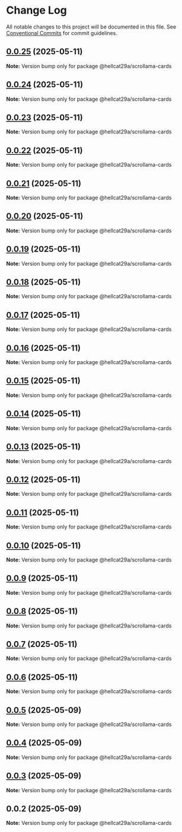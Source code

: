 # Change Log

All notable changes to this project will be documented in this file.
See [Conventional Commits](https://conventionalcommits.org) for commit guidelines.

## [0.0.25](https://github.com/hellcat29A/portfolio-workspace/compare/@hellcat29a/scrollama-cards@0.0.24...@hellcat29a/scrollama-cards@0.0.25) (2025-05-11)

**Note:** Version bump only for package @hellcat29a/scrollama-cards





## [0.0.24](https://github.com/hellcat29A/portfolio-workspace/compare/@hellcat29a/scrollama-cards@0.0.23...@hellcat29a/scrollama-cards@0.0.24) (2025-05-11)

**Note:** Version bump only for package @hellcat29a/scrollama-cards





## [0.0.23](https://github.com/hellcat29A/portfolio-workspace/compare/@hellcat29a/scrollama-cards@0.0.22...@hellcat29a/scrollama-cards@0.0.23) (2025-05-11)

**Note:** Version bump only for package @hellcat29a/scrollama-cards





## [0.0.22](https://github.com/hellcat29A/portfolio-workspace/compare/@hellcat29a/scrollama-cards@0.0.21...@hellcat29a/scrollama-cards@0.0.22) (2025-05-11)

**Note:** Version bump only for package @hellcat29a/scrollama-cards





## [0.0.21](https://github.com/hellcat29A/portfolio-workspace/compare/@hellcat29a/scrollama-cards@0.0.20...@hellcat29a/scrollama-cards@0.0.21) (2025-05-11)

**Note:** Version bump only for package @hellcat29a/scrollama-cards





## [0.0.20](https://github.com/hellcat29A/portfolio-workspace/compare/@hellcat29a/scrollama-cards@0.0.19...@hellcat29a/scrollama-cards@0.0.20) (2025-05-11)

**Note:** Version bump only for package @hellcat29a/scrollama-cards





## [0.0.19](https://github.com/hellcat29A/portfolio-workspace/compare/@hellcat29a/scrollama-cards@0.0.18...@hellcat29a/scrollama-cards@0.0.19) (2025-05-11)

**Note:** Version bump only for package @hellcat29a/scrollama-cards





## [0.0.18](https://github.com/hellcat29A/portfolio-workspace/compare/@hellcat29a/scrollama-cards@0.0.17...@hellcat29a/scrollama-cards@0.0.18) (2025-05-11)

**Note:** Version bump only for package @hellcat29a/scrollama-cards





## [0.0.17](https://github.com/hellcat29A/portfolio-workspace/compare/@hellcat29a/scrollama-cards@0.0.16...@hellcat29a/scrollama-cards@0.0.17) (2025-05-11)

**Note:** Version bump only for package @hellcat29a/scrollama-cards





## [0.0.16](https://github.com/hellcat29A/portfolio-workspace/compare/@hellcat29a/scrollama-cards@0.0.15...@hellcat29a/scrollama-cards@0.0.16) (2025-05-11)

**Note:** Version bump only for package @hellcat29a/scrollama-cards





## [0.0.15](https://github.com/hellcat29A/portfolio-workspace/compare/@hellcat29a/scrollama-cards@0.0.14...@hellcat29a/scrollama-cards@0.0.15) (2025-05-11)

**Note:** Version bump only for package @hellcat29a/scrollama-cards





## [0.0.14](https://github.com/hellcat29A/portfolio-workspace/compare/@hellcat29a/scrollama-cards@0.0.13...@hellcat29a/scrollama-cards@0.0.14) (2025-05-11)

**Note:** Version bump only for package @hellcat29a/scrollama-cards





## [0.0.13](https://github.com/hellcat29A/portfolio-workspace/compare/@hellcat29a/scrollama-cards@0.0.12...@hellcat29a/scrollama-cards@0.0.13) (2025-05-11)

**Note:** Version bump only for package @hellcat29a/scrollama-cards





## [0.0.12](https://github.com/hellcat29A/portfolio-workspace/compare/@hellcat29a/scrollama-cards@0.0.11...@hellcat29a/scrollama-cards@0.0.12) (2025-05-11)

**Note:** Version bump only for package @hellcat29a/scrollama-cards





## [0.0.11](https://github.com/hellcat29A/portfolio-workspace/compare/@hellcat29a/scrollama-cards@0.0.10...@hellcat29a/scrollama-cards@0.0.11) (2025-05-11)

**Note:** Version bump only for package @hellcat29a/scrollama-cards





## [0.0.10](https://github.com/hellcat29A/portfolio-workspace/compare/@hellcat29a/scrollama-cards@0.0.9...@hellcat29a/scrollama-cards@0.0.10) (2025-05-11)

**Note:** Version bump only for package @hellcat29a/scrollama-cards





## [0.0.9](https://github.com/hellcat29A/portfolio-workspace/compare/@hellcat29a/scrollama-cards@0.0.8...@hellcat29a/scrollama-cards@0.0.9) (2025-05-11)

**Note:** Version bump only for package @hellcat29a/scrollama-cards





## [0.0.8](https://github.com/hellcat29A/portfolio-workspace/compare/@hellcat29a/scrollama-cards@0.0.7...@hellcat29a/scrollama-cards@0.0.8) (2025-05-11)

**Note:** Version bump only for package @hellcat29a/scrollama-cards





## [0.0.7](https://github.com/hellcat29A/portfolio-workspace/compare/@hellcat29a/scrollama-cards@0.0.6...@hellcat29a/scrollama-cards@0.0.7) (2025-05-11)

**Note:** Version bump only for package @hellcat29a/scrollama-cards





## [0.0.6](https://github.com/hellcat29A/portfolio-workspace/compare/@hellcat29a/scrollama-cards@0.0.5...@hellcat29a/scrollama-cards@0.0.6) (2025-05-11)

**Note:** Version bump only for package @hellcat29a/scrollama-cards





## [0.0.5](https://github.com/hellcat29A/portfolio-workspace/compare/@hellcat29a/scrollama-cards@0.0.4...@hellcat29a/scrollama-cards@0.0.5) (2025-05-09)

**Note:** Version bump only for package @hellcat29a/scrollama-cards





## [0.0.4](https://github.com/hellcat29A/portfolio-workspace/compare/@hellcat29a/scrollama-cards@0.0.3...@hellcat29a/scrollama-cards@0.0.4) (2025-05-09)

**Note:** Version bump only for package @hellcat29a/scrollama-cards





## [0.0.3](https://github.com/hellcat29A/portfolio-workspace/compare/@hellcat29a/scrollama-cards@0.0.2...@hellcat29a/scrollama-cards@0.0.3) (2025-05-09)

**Note:** Version bump only for package @hellcat29a/scrollama-cards





## 0.0.2 (2025-05-09)

**Note:** Version bump only for package @hellcat29a/scrollama-cards
